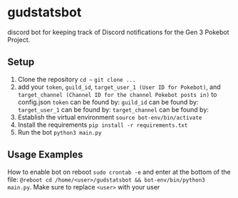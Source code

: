 # gudstatsbot
discord bot for keeping track of Discord notifications for the Gen 3 Pokebot Project.

## Setup
1. Clone the repository
   `cd ~`
   `git clone ...`
3. add your `token`, `guild_id`, `target_user_1 (User ID for Pokebot)`, and `target_channel (Channel ID for the channel Pokebot posts in)` to config.json
   `token` can be found by:
   `guild_id` can be found by:
   `target_user_1` can be found by:
   `target_channel` can be found by:
4. Establish the virtual environment
   `source bot-env/bin/activate`
6. Install the requirements
   `pip install -r requirements.txt`
7. Run the bot
   `python3 main.py`


## Usage Examples
How to enable bot on reboot
`sudo crontab -e` and enter at the bottom of the file: `@reboot cd /home/<user>/gudstatsbot && bot-env/bin/python3 main.py`. Make sure to replace `<user>` with your user

